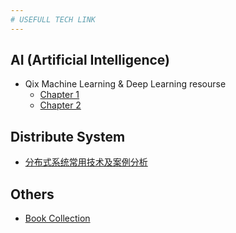 ```yaml
---
# USEFULL TECH LINK
---
```

## AI (Artificial Intelligence)
* Qix Machine Learning & Deep Learning resourse     
	* [Chapter 1](https://github.com/ty4z2008/Qix/blob/master/dl.md)
	* [Chapter 2](https://github.com/ty4z2008/Qix/blob/master/dl2.md)   
	  
## Distribute System
* [分布式系统常用技术及案例分析](https://github.com/waylau/distributed-systems-technologies-and-cases-analysis) 

## Others
* [Book Collection](https://github.com/waylau/books-collection)